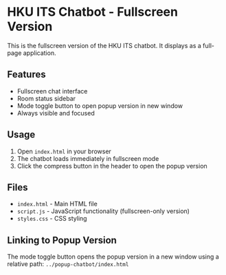 # HKU ITS Chatbot - Fullscreen Version

This is the fullscreen version of the HKU ITS chatbot. It displays as a full-page application.

## Features

- Fullscreen chat interface
- Room status sidebar
- Mode toggle button to open popup version in new window
- Always visible and focused

## Usage

1. Open `index.html` in your browser
2. The chatbot loads immediately in fullscreen mode
3. Click the compress button in the header to open the popup version

## Files

- `index.html` - Main HTML file
- `script.js` - JavaScript functionality (fullscreen-only version)
- `styles.css` - CSS styling

## Linking to Popup Version

The mode toggle button opens the popup version in a new window using a relative path: `../popup-chatbot/index.html`
